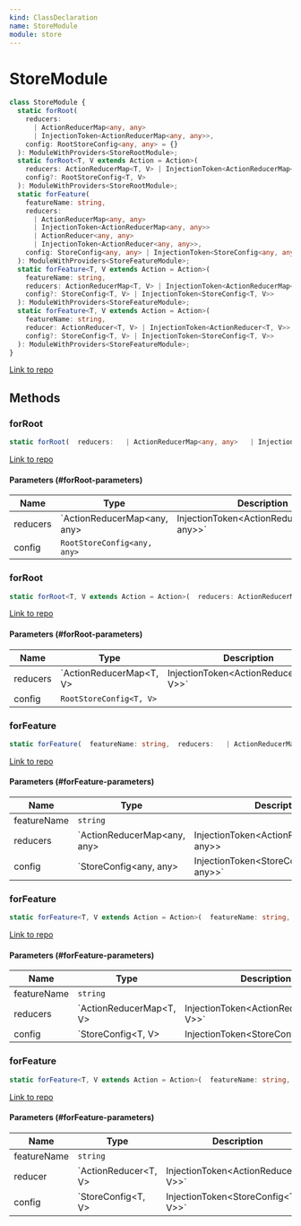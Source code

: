 ```yaml
---
kind: ClassDeclaration
name: StoreModule
module: store
---
```


# StoreModule

```ts
class StoreModule {
  static forRoot(
    reducers:
      | ActionReducerMap<any, any>
      | InjectionToken<ActionReducerMap<any, any>>,
    config: RootStoreConfig<any, any> = {}
  ): ModuleWithProviders<StoreRootModule>;
  static forRoot<T, V extends Action = Action>(
    reducers: ActionReducerMap<T, V> | InjectionToken<ActionReducerMap<T, V>>,
    config?: RootStoreConfig<T, V>
  ): ModuleWithProviders<StoreRootModule>;
  static forFeature(
    featureName: string,
    reducers:
      | ActionReducerMap<any, any>
      | InjectionToken<ActionReducerMap<any, any>>
      | ActionReducer<any, any>
      | InjectionToken<ActionReducer<any, any>>,
    config: StoreConfig<any, any> | InjectionToken<StoreConfig<any, any>> = {}
  ): ModuleWithProviders<StoreFeatureModule>;
  static forFeature<T, V extends Action = Action>(
    featureName: string,
    reducers: ActionReducerMap<T, V> | InjectionToken<ActionReducerMap<T, V>>,
    config?: StoreConfig<T, V> | InjectionToken<StoreConfig<T, V>>
  ): ModuleWithProviders<StoreFeatureModule>;
  static forFeature<T, V extends Action = Action>(
    featureName: string,
    reducer: ActionReducer<T, V> | InjectionToken<ActionReducer<T, V>>,
    config?: StoreConfig<T, V> | InjectionToken<StoreConfig<T, V>>
  ): ModuleWithProviders<StoreFeatureModule>;
}
```

[Link to repo](https://github.com/ngrx/platform/blob/master/modules/store/src/store_module.ts#L117-L257)

## Methods

### forRoot

```ts
static forRoot(  reducers:   | ActionReducerMap<any, any>   | InjectionToken<ActionReducerMap<any, any>>,  config: RootStoreConfig<any, any> = {} ): ModuleWithProviders<StoreRootModule>;
```

[Link to repo](https://github.com/ngrx/platform/blob/master/modules/store/src/store_module.ts#L123-L183)

#### Parameters (#forRoot-parameters)

| Name     | Type                                                                      | Description |
| -------- | ------------------------------------------------------------------------- | ----------- |
| reducers | `ActionReducerMap<any, any> | InjectionToken<ActionReducerMap<any, any>>` |             |
| config   | `RootStoreConfig<any, any>`                                               |             |

### forRoot

```ts
static forRoot<T, V extends Action = Action>(  reducers: ActionReducerMap<T, V> | InjectionToken<ActionReducerMap<T, V>>,  config?: RootStoreConfig<T, V> ): ModuleWithProviders<StoreRootModule>;
```

[Link to repo](https://github.com/ngrx/platform/blob/master/modules/store/src/store_module.ts#L119-L122)

#### Parameters (#forRoot-parameters)

| Name     | Type                                                              | Description |
| -------- | ----------------------------------------------------------------- | ----------- |
| reducers | `ActionReducerMap<T, V> | InjectionToken<ActionReducerMap<T, V>>` |             |
| config   | `RootStoreConfig<T, V>`                                           |             |

### forFeature

```ts
static forFeature(  featureName: string,  reducers:   | ActionReducerMap<any, any>   | InjectionToken<ActionReducerMap<any, any>>   | ActionReducer<any, any>   | InjectionToken<ActionReducer<any, any>>,  config: StoreConfig<any, any> | InjectionToken<StoreConfig<any, any>> = {} ): ModuleWithProviders<StoreFeatureModule>;
```

[Link to repo](https://github.com/ngrx/platform/blob/master/modules/store/src/store_module.ts#L195-L256)

#### Parameters (#forFeature-parameters)

| Name        | Type                                                                                                                                          | Description |
| ----------- | --------------------------------------------------------------------------------------------------------------------------------------------- | ----------- |
| featureName | `string`                                                                                                                                      |             |
| reducers    | `ActionReducerMap<any, any> | InjectionToken<ActionReducerMap<any, any>> | ActionReducer<any, any> | InjectionToken<ActionReducer<any, any>>` |             |
| config      | `StoreConfig<any, any> | InjectionToken<StoreConfig<any, any>>`                                                                               |             |

### forFeature

```ts
static forFeature<T, V extends Action = Action>(  featureName: string,  reducers: ActionReducerMap<T, V> | InjectionToken<ActionReducerMap<T, V>>,  config?: StoreConfig<T, V> | InjectionToken<StoreConfig<T, V>> ): ModuleWithProviders<StoreFeatureModule>;
```

[Link to repo](https://github.com/ngrx/platform/blob/master/modules/store/src/store_module.ts#L185-L189)

#### Parameters (#forFeature-parameters)

| Name        | Type                                                              | Description |
| ----------- | ----------------------------------------------------------------- | ----------- |
| featureName | `string`                                                          |             |
| reducers    | `ActionReducerMap<T, V> | InjectionToken<ActionReducerMap<T, V>>` |             |
| config      | `StoreConfig<T, V> | InjectionToken<StoreConfig<T, V>>`           |             |

### forFeature

```ts
static forFeature<T, V extends Action = Action>(  featureName: string,  reducer: ActionReducer<T, V> | InjectionToken<ActionReducer<T, V>>,  config?: StoreConfig<T, V> | InjectionToken<StoreConfig<T, V>> ): ModuleWithProviders<StoreFeatureModule>;
```

[Link to repo](https://github.com/ngrx/platform/blob/master/modules/store/src/store_module.ts#L190-L194)

#### Parameters (#forFeature-parameters)

| Name        | Type                                                        | Description |
| ----------- | ----------------------------------------------------------- | ----------- |
| featureName | `string`                                                    |             |
| reducer     | `ActionReducer<T, V> | InjectionToken<ActionReducer<T, V>>` |             |
| config      | `StoreConfig<T, V> | InjectionToken<StoreConfig<T, V>>`     |             |
